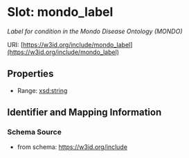 # Slot: mondo_label
_Label for condition in the Mondo Disease Ontology (MONDO)_


URI: [https://w3id.org/include/mondo_label](https://w3id.org/include/mondo_label)



<!-- no inheritance hierarchy -->


## Properties

 * Range: [xsd:string](xsd:string)



## Identifier and Mapping Information







### Schema Source


* from schema: https://w3id.org/include



